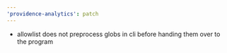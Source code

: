 ```yaml
---
'providence-analytics': patch
---
```


- allowlist does not preprocess globs in cli before handing them over to the program
